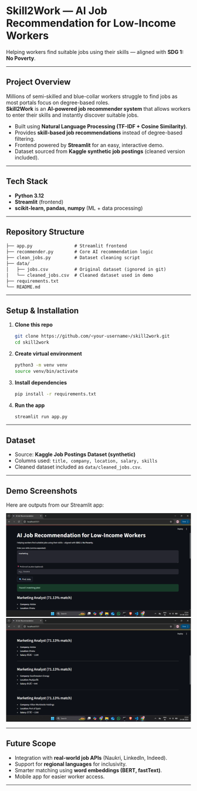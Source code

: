 # Skill2Work — AI Job Recommendation for Low-Income Workers  

Helping workers find suitable jobs using their skills — aligned with **SDG 1: No Poverty**.  

---

## Project Overview  
Millions of semi-skilled and blue-collar workers struggle to find jobs as most portals focus on degree-based roles.  
**Skill2Work** is an **AI-powered job recommender system** that allows workers to enter their skills and instantly discover suitable jobs.  

- Built using **Natural Language Processing (TF-IDF + Cosine Similarity)**.  
- Provides **skill-based job recommendations** instead of degree-based filtering.  
- Frontend powered by **Streamlit** for an easy, interactive demo.  
- Dataset sourced from **Kaggle synthetic job postings** (cleaned version included).  

---

## Tech Stack  
- **Python 3.12**  
- **Streamlit** (frontend)  
- **scikit-learn, pandas, numpy** (ML + data processing)  

---

## Repository Structure  

```
├── app.py                # Streamlit frontend
├── recommender.py        # Core AI recommendation logic
├── clean_jobs.py         # Dataset cleaning script
├── data/
│   ├── jobs.csv          # Original dataset (ignored in git)
│   └── cleaned_jobs.csv  # Cleaned dataset used in demo
├── requirements.txt
└── README.md
```

---

## Setup & Installation  

1. **Clone this repo**  
   ```bash
   git clone https://github.com/<your-username>/skill2work.git
   cd skill2work
   ```

2. **Create virtual environment**  
   ```bash
   python3 -m venv venv
   source venv/bin/activate
   ```

3. **Install dependencies**  
   ```bash
   pip install -r requirements.txt
   ```

4. **Run the app**  
   ```bash
   streamlit run app.py
   ```

---

## Dataset  
- Source: **Kaggle Job Postings Dataset (synthetic)**  
- Columns used: `title, company, location, salary, skills`  
- Cleaned dataset included as `data/cleaned_jobs.csv`.  

---

## Demo Screenshots  

Here are outputs from our Streamlit app:  
 
![Output](images/output1.png)    
![Recommendations](images/output2.png)  

---

## Future Scope  
- Integration with **real-world job APIs** (Naukri, LinkedIn, Indeed).  
- Support for **regional languages** for inclusivity.  
- Smarter matching using **word embeddings (BERT, fastText)**.  
- Mobile app for easier worker access.  

---
 

